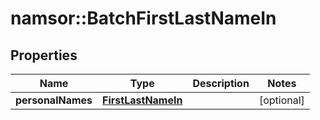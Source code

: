 # namsor::BatchFirstLastNameIn

## Properties
Name | Type | Description | Notes
------------ | ------------- | ------------- | -------------
**personalNames** | [**FirstLastNameIn**](FirstLastNameIn.md) |  | [optional] 


